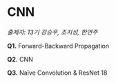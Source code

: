 # CNN

*출제자: 13기 강승우, 조지성, 한연주*

**Q1.** Forward-Backward Propagation

**Q2.** CNN

**Q3.** Naïve Convolution & ResNet 18
